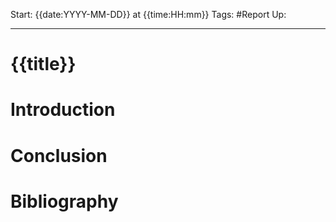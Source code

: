 Start: {{date:YYYY-MM-DD}} at {{time:HH:mm}}
Tags: #Report
Up: 

---
# {{title}}

# Introduction

# Conclusion

# Bibliography
